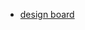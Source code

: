 - [design board](https://www.figma.com/board/4fmoGZZZr2AqKnoMAXWIeO/tracker-goals?node-id=0-1&t=UZESAA1wxLTQSWSu-1)